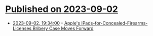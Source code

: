 # [Published on 2023-09-02](index.md)

* [2023-09-02, 19:34:00](https://apple.slashdot.org/story/23/09/02/1722245/apples-ipads-for-concealed-firearms-licenses-bribery-case-moves-forward?utm_source=rss1.0mainlinkanon&utm_medium=feed) - [Apple's IPads-for-Concealed-Firearms-Licenses Bribery Case Moves Forward](https://apple.slashdot.org/story/23/09/02/1722245/apples-ipads-for-concealed-firearms-licenses-bribery-case-moves-forward?utm_source=rss1.0mainlinkanon&utm_medium=feed)
